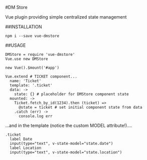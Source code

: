 #DM Store

Vue plugin providing simple centralized state management

##INSTALLATION

`npm i --save vue-dmstore`

##USAGE
```
DMStore = require 'vue-dmstore'
Vue.use new DMStore

new Vue().$mount('#app')

Vue.extend # TICKET component...
  name: 'Ticket'
  template: '.ticket'
  data: ->
    state: {} # placeholder for DMStore component state
  mounted: ->
    Ticket.fetch_by_id(1234).then (ticket) =>
      @state = ticket # set initial component state from data
    .catch (err) ->
      console.log err
```

...and in the template (notice the custom MODEL attribute!)....
```
.ticket
  label Date
  input(type="text", v-state-model="state.date")
  label Location
  input(type="text", v-state-model="state.location")
```
